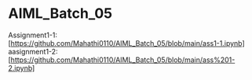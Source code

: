 # AIML_Batch_05
Assignment1-1:[https://github.com/Mahathi0110/AIML_Batch_05/blob/main/ass1-1.ipynb]
aasignment1-2:[https://github.com/Mahathi0110/AIML_Batch_05/blob/main/ass%201-2.ipynb]
